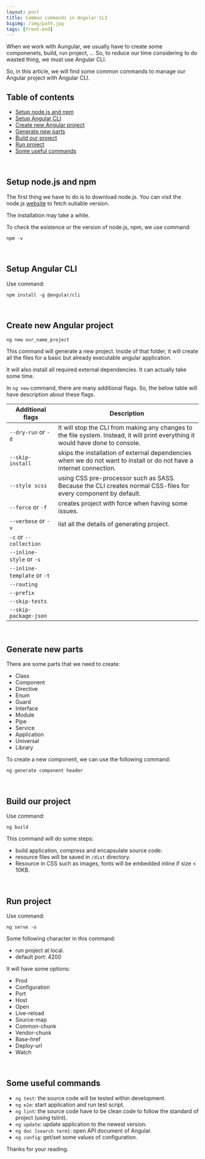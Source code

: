 ```yaml
---
layout: post
title: Common commands in Angular CLI
bigimg: /img/path.jpg
tags: [front-end]
---
```


When we work with Aungular, we usually have to create some componenets, build, run project, ... So, to reduce our time considering to do wasted thing, we must use Angular CLI.

So, in this article, we will find some common commands to manage our Angular project with Angular CLI.

## Table of contents
- [Setup node.js and npm](#setup-node.js-and-npm)
- [Setup Angular CLI](#setup-angular-cli)
- [Create new Angular project](#create-new-angular-project)
- [Generate new parts](#generate-new-parts)
- [Build our project](#build-our-project)
- [Run project](#run-project)
- [Some useful commands](#some-useful-commands)

<br>

## Setup node.js and npm
The first thing we have to do is to download node.js. You can visit the node.js [website](https://nodejs.org/en/download/) to fetch suitable version.

The installation may take a while.

To check the existence or the version of node.js, npm, we use command:

```
npm -v
```

<br>

## Setup Angular CLI
Use command:

```
npm install -g @angular/cli
```

<br>

## Create new Angular project

```
ng new our_name_project
```

This command will generate a new project. Inside of that folder, it will create all the files for a basic but already executable angular application.   

It will also install all required external dependencies. It can actually take some time.

In ```ng new``` command, there are many additional flags. So, the below table will have description about these flags.

|          Additional flags          |            Description            |
| ---------------------------------- | --------------------------------- |
| ```--dry-run``` or ```-d```        | It will stop the CLI from making any changes to the file system. Instead, it will print everything it would have done to console. |
| ```--skip-install```               | skips the installation of external dependencies when we do not want to install or do not have a internet connection. |
| ```--style scss```                 | using CSS pre-processor such as SASS. Because the CLI creates normal CSS-files for every component by default. |
| ```--force``` or ```-f```          | creates project with force when having some issues. |
| ```--verbose``` or ```-v```        | list all the details of generating project. |
| ```-c``` or ```--collection```     | |
| ```--inline-style``` or ```-s```   | |
| ```--inline-template``` or ```-t```| |
| ```--routing```                    | |
| ```--prefix```                     | |
| ```--skip-tests```                 | |
| ```--skip-package-json```          | |

<br>

## Generate new parts
There are some parts that we need to create:
- Class
- Component
- Directive
- Enum
- Guard
- Interface
- Module
- Pipe
- Service
- Application
- Universal
- Library

To create a new component, we can use the following command:

```
ng generate component header  
```

<br>

## Build our project
Use command:

```
ng build
```

This command will do some steps:
- build application, compress and encapsulate source code.
- resource files will be saved in ```/dist``` directory.
- Resource in CSS such as images, fonts will be embedded inline if size < 10KB.

<br>

## Run project
Use command: 

```
ng serve -o
```

Some following character in this command: 
- run project at local.
- default port: 4200

It will have some options:
- Prod
- Configuration
- Port
- Host
- Open
- Live-reload
- Source-map
- Common-chunk
- Vendor-chunk
- Base-href
- Deploy-url
- Watch

<br>

## Some useful commands 
- ```ng test```: the source code will be tested within development.
- ```ng e2e```: start application and run test script.
- ```ng lint```: the source code have to be clean code to follow the standard of project (using tslint).
- ```ng update```: update application to the newest version.
- ```ng doc [search term]```: open API document of Angular.
- ```ng config```: get/set some values of configuration.

Thanks for your reading.